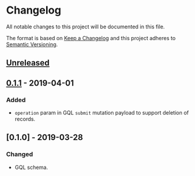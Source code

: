 # Changelog
All notable changes to this project will be documented in this file.

The format is based on [Keep a Changelog](http://keepachangelog.com/en/1.0.0/)
and this project adheres to [Semantic Versioning](http://semver.org/spec/v2.0.0.html).

## [Unreleased]

## [0.1.1] - 2019-04-01
### Added
- `operation` param in GQL `submit` mutation payload to support deletion of records.

## [0.1.0] - 2019-03-28
### Changed
- GQL schema.

[unreleased]: https://github.com/:wirelineio/registry/compare/v0.1.1...HEAD
[0.1.1]: https://github.com/:wirelineio/registry/compare/v0.1.0...v0.1.1
